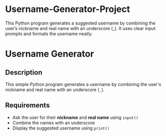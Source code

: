 # Username-Generator-Project
This Python program generates a suggested username by combining the user’s nickname and real name with an underscore (_). It uses clear input prompts and formats the username neatly.

# Username Generator

## Description
This simple Python program generates a username by combining the user's nickname and real name with an underscore (`_`).

## Requirements
- Ask the user for their **nickname** and **real name** using `input()`
- Combine the names with an underscore
- Display the suggested username using `print()`

 
 
